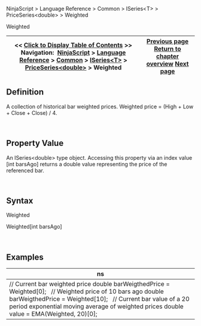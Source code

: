 ﻿


NinjaScript \> Language Reference \> Common \> ISeries\<T\> \> PriceSeries\<double\> \> Weighted






















Weighted







| \<\< [Click to Display Table of Contents](weighted.md) \>\> **Navigation:**     [NinjaScript](ninjascript-1.md) \> [Language Reference](language_reference_wip-1.md) \> [Common](common-1.md) \> [ISeries\<T\>](iseriest-1.md) \> [PriceSeries\<double\>](priceseries-1.md) \> Weighted | [Previous page](values-1.md) [Return to chapter overview](priceseries-1.md) [Next page](weighteds-1.md) |
| --- | --- |











## Definition


A collection of historical bar weighted prices. Weighted price \= (High \+ Low \+ Close \+ Close) / 4\.


 


## Property Value


An ISeries\<double\> type object. Accessing this property via an index value \[int barsAgo] returns a double value representing the price of the referenced bar.


 


## Syntax


Weighted  

Weighted\[int barsAgo]


 


## 


## Examples




| ns |
| --- |
| // Current bar weighted price double barWeigthedPrice \= Weighted\[0];   // Weighted price of 10 bars ago double barWeigthedPrice \= Weighted\[10];   // Current bar value of a 20 period exponential moving average of weighted prices double value \= EMA(Weighted, 20)\[0]; |










